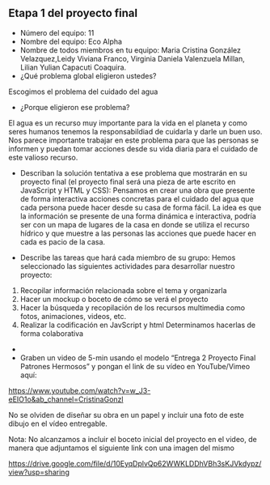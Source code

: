 ## Etapa 1 del proyecto final

- Número del equipo: 11 
- Nombre del equipo:  Eco Alpha
- Nombre de todos miembros en tu equipo:  Maria Cristina González Velazquez,Leidy Viviana Franco, Virginia Daniela Valenzuela Millan, Lilian Yulian Capacuti Coaquira.
- ¿Qué problema global eligieron ustedes? 

Escogimos el problema del cuidado del agua 

- ¿Porque eligieron ese problema?  

El agua es un recurso muy importante para la vida en el planeta y como seres humanos tenemos la responsabildiad de cuidarla y darle un buen uso. Nos parece importante trabajar en este problema para que las personas se informen y puedan tomar acciones desde su vida diaria para el cuidado de este valioso recurso.
 
- Describan la solución tentativa a ese problema que mostrarán en su proyecto final (el proyecto final será una pieza de arte escrito en JavaScript y HTML y CSS): 
Pensamos en crear una obra que presente de forma interactiva acciones concretas para el cuidado del agua que cada persona puede hacer desde su casa de forma fácil. La idea es que la información se presente de una forma dinámica e interactiva, podría ser con un mapa de lugares de la casa en donde se utiliza el recurso hídrico y que muestre a las personas las acciones que puede hacer en cada es pacio de la casa.

- Describe las tareas que hará cada miembro de su grupo:
Hemos seleccionado las siguientes actividades para desarrollar nuestro proyecto:

1. Recopilar información relacionada sobre el tema  y organizarla
2. Hacer un mockup o boceto de cómo se verá el proyecto
3. Hacer la búsqueda y recopilación  de los recursos multimedia como fotos, animaciones, videos, etc.
4. Realizar la codificación en JavScript y html
Determinamos hacerlas de forma colaborativa
-
- Graben un video de 5-min usando el modelo “Entrega 2 Proyecto Final Patrones Hermosos” y pongan el link de su vídeo en YouTube/Vimeo aquí:

https://www.youtube.com/watch?v=w_J3-eEIO1o&ab_channel=CristinaGonzl

No se olviden de diseñar su obra en un papel y incluir una foto de este dibujo en el vídeo entregable.

Nota: No alcanzamos a incluir el boceto inicial del proyecto en el video, de manera que adjuntamos el siguiente link con una imagen del mismo

https://drive.google.com/file/d/10EyqDplvQp62WWKLDDhVBh3sKJVkdypz/view?usp=sharing

